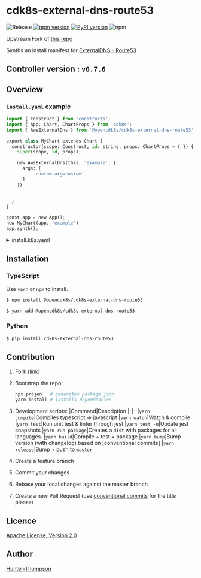 # cdk8s-external-dns-route53

![Release](https://github.com/opencdk8s/cdk8s-external-dns-route53/workflows/Release/badge.svg?branch=development)
[![npm version](https://badge.fury.io/js/%40opencdk8s%2Fcdk8s-external-dns-route53.svg)](https://badge.fury.io/js/%40opencdk8s%2Fcdk8s-external-dns-route53)
[![PyPI version](https://badge.fury.io/py/cdk8s-external-dns-route53.svg)](https://badge.fury.io/py/cdk8s-external-dns-route53)
![npm](https://img.shields.io/npm/dt/@opencdk8s/cdk8s-external-dns-route53?label=npm&color=green)

Upstream Fork of [this repo](https://github.com/guan840912/cdk8s-external-dns)

Synths an install manifest for [ExternalDNS - Route53](https://github.com/kubernetes-sigs/external-dns/blob/master/docs/tutorials/aws.md)

## Controller version : `v0.7.6`

## Overview

### `install.yaml` example

```python
import { Construct } from 'constructs';
import { App, Chart, ChartProps } from 'cdk8s';
import { AwsExternalDns } from '@opencdk8s/cdk8s-external-dns-route53';

export class MyChart extends Chart {
  constructor(scope: Construct, id: string, props: ChartProps = { }) {
    super(scope, id, props);

    new AwsExternalDns(this, 'example', {
      args: [
        '--custom-arg=custom'
      ]
    })


  }
}

const app = new App();
new MyChart(app, 'example');
app.synth();
```

<details>
<summary>install.k8s.yaml</summary>

```yaml
apiVersion: rbac.authorization.k8s.io/v1beta1
kind: ClusterRole
metadata:
  name: external-dns
rules:
  - apiGroups:
      - ""
    resources:
      - services
      - endpoints
      - pods
    verbs:
      - get
      - watch
      - list
  - apiGroups:
      - extensions
      - networking.k8s.io
    resources:
      - ingresses
    verbs:
      - get
      - watch
      - list
  - apiGroups:
      - ""
    resources:
      - nodes
    verbs:
      - list
      - watch
---
apiVersion: rbac.authorization.k8s.io/v1beta1
kind: ClusterRoleBinding
metadata:
  name: external-dns-viewer
roleRef:
  apiGroup: rbac.authorization.k8s.io
  kind: ClusterRole
  name: external-dns
subjects:
  - kind: ServiceAccount
    name: external-dns
    namespace: default
---
apiVersion: apps/v1
kind: Deployment
metadata:
  name: external-dns
  namespace: default
spec:
  selector:
    matchLabels:
      app: external-dns
  strategy:
    type: Recreate
  template:
    metadata:
      labels:
        app: external-dns
    spec:
      containers:
        - args:
            - --source=service
            - --source=ingress
            - --provider=aws
            - --registry=txt
            - --txt-owner-id=external-dns
            - --custom-arg=custom
          image: k8s.gcr.io/external-dns/external-dns:v0.7.6
          name: external-dns
      securityContext:
        fsGroup: 65534
      serviceAccountName: external-dns
```

</details>

## Installation

### TypeScript

Use `yarn` or `npm` to install.

```sh
$ npm install @opencdk8s/cdk8s-external-dns-route53
```

```sh
$ yarn add @opencdk8s/cdk8s-external-dns-route53
```

### Python

```sh
$ pip install cdk8s-external-dns-route53
```

## Contribution

1. Fork ([link](https://github.com/opencdk8s/cdk8s-external-dns-route53/fork))
2. Bootstrap the repo:

   ```bash
   npx projen   # generates package.json
   yarn install # installs dependencies
   ```
3. Development scripts:
   |Command|Description
   |-|-
   |`yarn compile`|Compiles typescript => javascript
   |`yarn watch`|Watch & compile
   |`yarn test`|Run unit test & linter through jest
   |`yarn test -u`|Update jest snapshots
   |`yarn run package`|Creates a `dist` with packages for all languages.
   |`yarn build`|Compile + test + package
   |`yarn bump`|Bump version (with changelog) based on [conventional commits]
   |`yarn release`|Bump + push to `master`
4. Create a feature branch
5. Commit your changes
6. Rebase your local changes against the master branch
7. Create a new Pull Request (use [conventional commits](https://www.conventionalcommits.org/en/v1.0.0/) for the title please)

## Licence

[Apache License, Version 2.0](./LICENSE)

## Author

[Hunter-Thompson](https://github.com/Hunter-Thompson)
